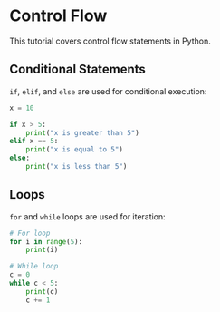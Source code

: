 # Control Flow

This tutorial covers control flow statements in Python.

## Conditional Statements

`if`, `elif`, and `else` are used for conditional execution:

```python
x = 10

if x > 5:
    print("x is greater than 5")
elif x == 5:
    print("x is equal to 5")
else:
    print("x is less than 5")
```

## Loops

`for` and `while` loops are used for iteration:

```python
# For loop
for i in range(5):
    print(i)

# While loop
c = 0
while c < 5:
    print(c)
    c += 1
```
